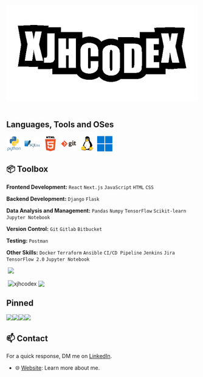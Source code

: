 <br>
<br>
<div align="center">  
<img width=550 src="assets/black-white-logo.gif" alt="XJHCODEX lettering">
<br>   
<br> 
</div>  

## Languages, Tools and OSes  
<div>
 <!--Python-->
 <img src="https://github.com/devicons/devicon/blob/master/icons/python/python-original-wordmark.svg" title="Python" alt="Python" width="40" height="40"/>&nbsp;
 <!--Java-->
 <!--<img src="https://github.com/devicons/devicon/blob/master/icons/java/java-original-wordmark.svg" title="Java" alt="Java" width="40" height="40"/>&nbsp;-->
 <!--SQL-->
 <img src="https://github.com/devicons/devicon/blob/master/icons/sqlite/sqlite-original-wordmark.svg" title="SQLite" alt="SQLite" width="40" height="40"/>&nbsp;
 <!--HTML-->
 <img src="https://github.com/devicons/devicon/blob/master/icons/html5/html5-original-wordmark.svg" title="HTML" alt="HTML" width="40" height="40"/>&nbsp;
 <!--git-->
 <img src="https://github.com/devicons/devicon/blob/master/icons/git/git-original-wordmark.svg" title="Git" alt="Git" width="40" height="40"/>&nbsp;
 <!--Linux-->
 <img src="https://github.com/devicons/devicon/blob/master/icons/linux/linux-original.svg" title="Linux" alt="Linux" width="40" height="40"/>&nbsp;
 <!--Windows-->
 <img src="https://github.com/devicons/devicon/blob/master/icons/windows11/windows11-original.svg" title="Windows"  alt="Windows" width="40" height="40"/>&nbsp;
</div>

## 📦 Toolbox
**Frontend Development:** `React` `Next.js` `JavaScript` `HTML` `CSS`

**Backend Development:** `Django` `Flask`

**Data Analysis and Management:** `Pandas` `Numpy` `TensorFlow` `Scikit-learn` `Jupyter Notebook`

**Version Control:** `Git` `Gitlab` `Bitbucket`

**Testing:** `Postman`

**Other Skills:** `Docker` `Terraform` `Ansible` `CI/CD Pipeline` `Jenkins` `Jira` `TensorFlow 2.0` `Jupyter Notebook`

&nbsp;![](https://komarev.com/ghpvc/?username=xjhcodex&color=brightgreen)
<p>&nbsp;<img align="center" src="https://github-readme-stats.vercel.app/api?username=xjhcodex&show_icons=true&locale=en" alt="xjhcodex" />
<img align="center" src="https://github-readme-stats.vercel.app/api/top-langs/?username=xjhcodex&layout=compact&hide_border=true&&langs_count=10&show_icons=true&theme=transparent" />
</p>

## Pinned

<div style="box-sizing:border-box; display: flex;">
   <a href="https://github.com/XJHCODEX/ZenVault">
       <picture>
           <source
               srcset="https://github-readme-stats.vercel.app/api/pin/?username=XJHCODEX&repo=ZenVault&theme=github_dark&description_lines_count=1"
               media="(prefers-color-scheme: dark)"
           />
           <source
               srcset="https://github-readme-stats.vercel.app/api/pin/?username=XJHCODEX&repo=ZenVault&theme=default&description_lines_count=1"
               media="(prefers-color-scheme: light), (prefers-color-scheme: no-preference)"
           />
           <img style="height:150px;" src="https://github-readme-stats.vercel.app/api/pin/?username=XJHCODEX&repo=ZenVault&theme=default&description_lines_count=1">
       </picture>
   </a>
    <a href="https://github.com/XJHCODEX/text-to-image-generator">
        <picture>
            <source
                srcset="https://github-readme-stats.vercel.app/api/pin/?username=XJHCODEX&repo=text-to-image-generator&theme=github_dark&description_lines_count=1"
                media="(prefers-color-scheme: dark)"
            />
            <source
                srcset="https://github-readme-stats.vercel.app/api/pin/?username=XJHCODEX&repo=text-to-image-generator&theme=default&description_lines_count=1"
                media="(prefers-color-scheme: light), (prefers-color-scheme: no-preference)"
            />
            <img style="height:150px;" src="https://github-readme-stats.vercel.app/api/pin/?username=XJHCODEX&repo=text-to-image-generator&theme=default&description_lines_count=1">
        </picture>
    </a>
   <a href="https://github.com/XJHCODEX/SakeBot">
        <picture>
            <source
                srcset="https://github-readme-stats.vercel.app/api/pin/?username=XJHCODEX&repo=SakeBot&theme=github_dark&description_lines_count=1"
                media="(prefers-color-scheme: dark)"
            />
            <source
                srcset="https://github-readme-stats.vercel.app/api/pin/?username=XJHCODEX&repo=SakeBot&theme=default&description_lines_count=1"
                media="(prefers-color-scheme: light), (prefers-color-scheme: no-preference)"
            />
            <img style="height:150px;" src="https://github-readme-stats.vercel.app/api/pin/?username=XJHCODEX&repo=SakeBot&theme=default&description_lines_count=1">
        </picture>
    </a>
    <a href="https://github.com/XJHCODEX/ChatBox">
        <picture>
            <source
                srcset="https://github-readme-stats.vercel.app/api/pin/?username=XJHCODEX&repo=ChatBox&theme=github_dark&description_lines_count=1"
                media="(prefers-color-scheme: dark)"
            />
            <source
                srcset="https://github-readme-stats.vercel.app/api/pin/?username=XJHCODEX&repo=ChatBox&theme=default&description_lines_count=1"
                media="(prefers-color-scheme: light), (prefers-color-scheme: no-preference)"
            />
            <img style="height:150px;" src="https://github-readme-stats.vercel.app/api/pin/?username=XJHCODEX&repo=ChatBox&theme=default&description_lines_count=1">
        </picture>
    </a>
</div>

## 📫 Contact
For a quick response, DM me on [LinkedIn](https://www.linkedin.com/in/jeremy-hernandez-1637ab229/).
- 🌐 [Website](https://xjhcodex.github.io): Learn more about me.
